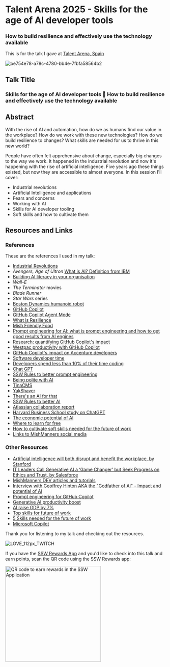 # Talent Arena 2025 - Skills for the age of AI developer tools
### How to build resilience and effectively use the technology available

This is for the talk I gave at [Talent Arena, Spain](https://talentarena.tech/speakers/)

![be754e78-a78c-4780-bb4e-7fbfa58564b2](https://github.com/user-attachments/assets/71f7b800-5ddf-46b6-838d-42840f6eb7ff)

## Talk Title

### Skills for the age of AI developer tools 🤖 How to build resilience and effectively use the technology available

## Abstract

With the rise of AI and automation, how do we as humans find our value in the workplace? How do we work with these new technologies? How do we build resilience to changes? What skills are needed for us to thrive in this new world?

People have often felt apprehensive about change, especially big changes to the way we work. It happened in the industrial revolution and now it's happening with the rise of artificial intelligence. Five years ago these things existed, but now they are accessible to almost everyone. In this session I'll cover:

- Industrial revolutions
- Artificial Intelligence and applications
- Fears and concerns
- Working with AI
- Skills for AI developer tooling
- Soft skills and how to cultivate them

## Resources and Links

### References

These are the references I used in my talk:

- [Industrial Revolutions](https://ied.eu/project-updates/the-4-industrial-revolutions/)
- _Avengers, Age of Ultron_
 [What is AI? Definition from IBM](https://www.ibm.com/cloud/learn/what-is-artificial-intelligence)
- [Building AI literacy in your organisation](https://www.linkedin.com/learning/build-ai-literacy-in-your-organization-as-a-business-leader/dispelling-common-ai-fears)
- _Wall-E_
- _The Terminator_ movies
- _Blade Runner_
- _Star Wars_ series
- [Boston Dynamics humanoid robot](https://www.youtube.com/watch?v=F_7IPm7f1vI&ab_channel=BostonDynamics)
- [GitHub Copilot](https://copilot.github.com/)
- [GitHub Copilot Agent Mode](https://www.youtube.com/watch?v=C95drFKy4ss)
- [What is Resilience](https://www.goodreads.com/author/quotes/6439373.Elizabeth_Edwards)
- [Mish Friendly Food](https://mishfriendlyfood.com)
- [Prompt engineering for AI: what is prompt engineering and how to get good results from AI engines](https://dev.to/github/prompt-engineering-for-ai-what-is-prompt-engineering-and-how-to-get-good-results-from-ai-engines-5ch6)
- [Research: quantifying GitHub Copilot's impact](https://github.blog/news-insights/research/research-quantifying-github-copilots-impact-on-code-quality/)
- [Westpac productivity with GitHub Copilot](https://www.itnews.com.au/news/westpac-sees-46-percent-productivity-gain-from-ai-coding-experiment-596423)
- [GitHub Copilot's impact on Accenture developers](https://github.blog/news-insights/research/research-quantifying-github-copilots-impact-in-the-enterprise-with-accenture/)
- [Software developer time](https://www.software.com/reports/code-time-report)
- [Developers spend less than 10% of their time coding](https://drpicox.medium.com/developers-spend-less-than-10-of-time-coding-51c36c73a93b)
- [Chat GPT](https://chat-gpt.org/)
- [SSW Rules to better prompt engineering](https://www.ssw.com.au/rules/rules-to-better-chatgpt-prompt-engineering/)
- [Being polite with AI](https://www.microsoft.com/en-us/worklab/why-using-a-polite-tone-with-ai-matters)
- [TinaCMS](https://tina.io)
- [YakShaver](https://yakshaver.ai)
- [There's an AI for that](https://theresanaiforthat.com/)
- [SSW Rules to better AI](https://www.ssw.com.au/rules/rules-to-better-ai/)
- [Atlassian collaboration report](https://www.atlassian.com/blog/productivity/ai-collaboration-report)
- [Harvard Business School study on ChatGPT](https://www.mi-3.com.au/20-09-2023/harvard-business-school-study-bcg-finds-knowledge-workers-using-chat-gpt-outperform)
- [The economic potential of AI](https://www.mckinsey.com/capabilities/mckinsey-digital/our-insights/the-economic-potential-of-generative-ai-the-next-productivity-frontier#key-insights)
- [Where to learn for free](https://github.com/mishmanners/Free-Learning-Content)
- [How to cultivate soft skills needed for the future of work](https://dev.to/mishmanners/5-tips-to-future-proof-your-career-how-to-outsmart-automation-62h)
- [Links to MishManners social media](https://mishmanners.info)

### Other Resources

- [Artificial intelligence will both disrupt and benefit the workplace, by Stanford](https://news.stanford.edu/2018/05/17/artificial-intelligence-workplace/)
- [IT Leaders Call Generative AI a ‘Game Changer’ but Seek Progress on Ethics and Trust, by Salesforce](https://www.salesforce.com/news/stories/generative-ai-research/)
- [MishManners DEV articles and tutorials](https://dev.to/mishmanners)
- [Interview with Geoffrey Hinton AKA the "Godfather of AI" - Impact and potential of AI](https://youtu.be/qpoRO378qRY)
- [Prompt engineering for GitHub Copilot](https://dev.to/github/a-beginners-guide-to-prompt-engineering-with-github-copilot-3ibp)
- [Generative AI productivity boost](https://www.forbes.com/sites/brentdykes/2023/04/12/generative-ai-why-an-ai-enabled-workforce-is-a-productivity-game-changer)
- [AI raise GDP by 7%](https://www.goldmansachs.com/intelligence/pages/generative-ai-could-raise-global-gdp-by-7-percent.html)
- [Top skills for future of work](https://learning.linkedin.com/blog/top-skills/the-skills-companies-need-most-in-2020and-how-to-learn-them)
- [5 Skills needed for the future of work](https://dev.to/mishmanners/dont-let-the-robots-take-your-job-top-5-skills-needed-to-stay-employed-85e)
- [Microsoft Copilot](https://blogs.microsoft.com/blog/2023/03/16/introducing-microsoft-365-copilot-your-copilot-for-work/)

Thank you for listening to my talk and checking out the resources.

![LOVE_112px_TWITCH](https://github.com/user-attachments/assets/5c3f8e3f-d3a2-48ee-bbd8-a9a905cbd6f8)

If you have the [SSW Rewards App](https://www.ssw.com.au/products/rewards) and you'd like to check into this talk and earn points, scan the QR code using the SSW Rewards app:

<img src="https://github.com/user-attachments/assets/f2dff33a-ddbf-4022-ab86-17685b31223b" width="300" alt="QR code to earn rewards in the SSW Application"/>
